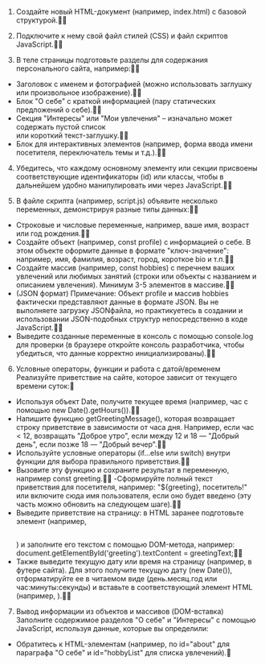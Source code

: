 1. Создайте новый HTML-документ (например, index.html) с базовой структурой.💖💖

2. Подключите к нему свой файл стилей (CSS) и файл скриптов JavaScript.💖💖

3. В теле страницы подготовьте разделы для содержания персонального сайта,
   например:💖💖

- Заголовок с именем и фотографией (можно использовать заглушку или
  произвольное изображение).💖💖
- Блок "О себе" с краткой информацией (пару статических предложений о
  себе).💖💖
- Секция "Интересы" или "Мои увлечения" – изначально может содержать
  пустой список <ul id="hobbyList"></ul> или короткий текст-заглушку.💖💖
- Блок для интерактивных элементов (например, форма ввода имени
  посетителя, переключатель темы и т.д.).💖💖

4. Убедитесь, что каждому основному элементу или секции присвоены
   соответствующие идентификаторы (id) или классы, чтобы в дальнейшем удобно
   манипулировать ими через JavaScript.💖💖

5. В файле скрипта (например, script.js) объявите несколько переменных,
   демонстрируя разные типы данных:💖💖

- Строковые и числовые переменные, например, ваше имя, возраст или год
  рождения.💖💖
- Создайте объект (например, const profile) с информацией о себе. В этом объекте оформите данные в формате "ключ-значение": например, имя,
  фамилия, возраст, город, короткое bio и т.п.💖💖
- Создайте массив (например, const hobbies) с перечнем ваших увлечений
  или любимых занятий (строки или объекты с названием и описанием
  увлечения). Минимум 3-5 элементов в массиве.💖💖
- (JSON формат) Примечание: Объект profile и массив hobbies фактически
  представляют данные в формате JSON. Вы не выполняете загрузку JSONфайла, но практикуетесь в создании и использовании JSON-подобных
  структур непосредственно в коде JavaScript.💖💖
- Выведите созданные переменные в консоль с помощью console.log для
  проверки (в браузере откройте консоль разработчика, чтобы убедиться,
  что данные корректно инициализированы).💖💖

6. Условные операторы, функции и работа с датой/временем
   Реализуйте приветствие на сайте, которое зависит от текущего времени суток:💖

- Используя объект Date, получите текущее время (например, час с
  помощью new Date().getHours()).💖💖
- Напишите функцию getGreetingMessage(), которая возвращает строку приветствие в зависимости от часа дня. Например, если час < 12,
  возвращать "Доброе утро", если между 12 и 18 — "Добрый день", если
  позже 18 — "Добрый вечер".💖💖
- Используйте условные операторы (if...else или switch) внутри функции для
  выбора правильного приветствия.💖💖
- Вызовите эту функцию и сохраните результат в переменную, например
  const greeting.💖💖
  -Сформируйте полный текст приветствия для посетителя, например:
  "${greeting}, посетитель!" или включите сюда имя пользователя, если оно
  будет введено (эту часть можно обновить на следующем шаге).💖💖
- Выведите приветствие на страницу: в HTML заранее подготовьте элемент
  (например, <h2 id="greeting"></h2>) и заполните его текстом с помощью
  DOM-метода, например:
  document.getElementById('greeting').textContent = greetingText;💖💖
- Также выведите текущую дату или время на страницу (например, в
  футере сайта). Для этого получите текущую дату (new Date()),
  отформатируйте ее в читаемом виде (день.месяц.год или
  час:минуты:секунды) и вставьте в соответствующий элемент HTML
  (например, <span id="currentDate"></span>).💖💖

7. Вывод информации из объектов и массивов (DOM-вставка)
   Заполните содержимое разделов "О себе" и "Интересы" с помощью JavaScript,
   используя данные, которые вы определили:

- Обратитесь к HTML-элементам (например, по id="about" для параграфа
  "О себе" и id="hobbyList" для списка увлечений).💖
